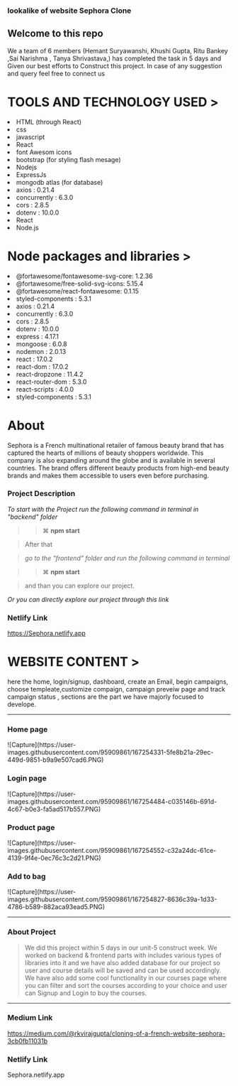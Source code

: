 ###  lookalike of website <span>Sephora Clone<span>

 <h2>Welcome to this repo</h2>
 We a team of 6 members (Hemant Suryawanshi, Khushi Gupta, Ritu Bankey ,Sai Narishma , Tanya Shrivastava,) has completed the task in 5 days and Given our best efforts to Construct this project.
In case of any suggestion and query feel free to connect us
 
 
 <h1>TOOLS AND TECHNOLOGY USED ></h1>
  <li>HTML (through React)</li>
     <li>css</li>
<li>javascript</li>  
<li>React</li>
<li>font Awesom icons</li>
<li>bootstrap (for styling flash mesage)</li>
<li>Nodejs</li>
<li>ExpressJs</li>
<li>mongodb atlas (for database)</li>
<li>axios : 0.21.4</li>
<li>concurrently : 6.3.0</li>
<li>cors : 2.8.5</li>
<li>dotenv : 10.0.0</li>
 <li>React</li>
 <li>Node.js</li>

 
 
  <h1>Node packages and libraries ></h1>
  <li>@fortawesome/fontawesome-svg-core: 1.2.36</li>
 <li>@fortawesome/free-solid-svg-icons: 5.15.4</li>
<li>@fortawesome/react-fontawesome: 0.1.15</li>  
  <li>styled-components : 5.3.1</li>
<li> axios : 0.21.4</li>
 <li>concurrently : 6.3.0</li>
 <li>cors : 2.8.5</li>
<li>dotenv : 10.0.0</li>
 <li>express : 4.17.1</li>
 <li>mongoose : 6.0.8</li>
<li>nodemon : 2.0.13</li>
 <li>react : 17.0.2</li>
 <li>react-dom : 17.0.2</li>
 <li>react-dropzone : 11.4.2</li>
 <li>react-router-dom : 5.3.0</li>
 <li>react-scripts : 4.0.0</li>
 <li>styled-components : 5.3.1</li>
 
 
 
 <h1>About </h1>
Sephora is a French multinational retailer of famous beauty brand that has captured the hearts of millions of beauty shoppers worldwide. This company is also expanding around the globe and is available in several countries. The brand offers different beauty products from high-end beauty brands and makes them accessible to users even before purchasing.


### Project Description

_To start with the Project run the following command in terminal in "backend" folder_

> > ⌘ **npm start**

> After that 

> _go to the "frontend" folder and run the following command in terminal_
 
> > ⌘ **npm start**

>   and than you can explore our project.

_Or you can directly explore our project through this link_

### Netlify Link
https://Sephora.netlify.app
 
 <h1>WEBSITE CONTENT ></h1>
here the home, login/signup, dashboard, create an Email, begin campaigns, choose templeate,customize
compaign, campaign preveiw page and track campaign status , sections are the part we have majorly focused to develope.
 
 ----
 <h3>Home page</h3>
 ![Capture](https://user-images.githubusercontent.com/95909861/167254331-5fe8b21a-29ec-449d-9851-b9a9e507cad6.PNG)
 
 <h3>Login page</h3>
 ![Capture](https://user-images.githubusercontent.com/95909861/167254484-c035146b-691d-4c67-b0e3-fa5ad517b557.PNG)
 
  <h3>Product page</h3>
 ![Capture](https://user-images.githubusercontent.com/95909861/167254552-c32a24dc-61ce-4139-9f4e-0ec76c3c2d21.PNG)
 
 <h3>Add to bag</h3>
 ![Capture](https://user-images.githubusercontent.com/95909861/167254827-8636c39a-1d33-4786-b589-882aca93ead5.PNG)
 
 -------

### About Project

> We did this project within 5 days in our unit-5 construct week. We worked on backend & frontend parts with includes various types of libraries into it and we have also added database for our project so user and course details will be saved and can be used accordingly. We have also add some cool functionality in our courses page where you can filter and sort the courses according to your choice and user can Signup and Login to buy the courses.

---

### Medium Link

https://medium.com/@rkvirajgupta/cloning-of-a-french-website-sephora-3cb0fb11031b




### Netlify Link

Sephora.netlify.app
